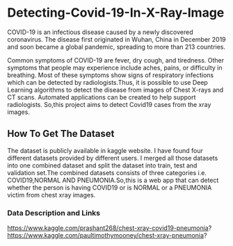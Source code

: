 # Detecting-Covid-19-In-X-Ray-Image
 COVID-19 is an infectious disease caused by a newly discovered coronavirus. The disease first originated in Wuhan, China in December 2019 and soon became a global pandemic, spreading to more than 213 countries.
 
 Common symptoms of COVID-19 are fever, dry cough, and tiredness. Other symptoms that people may experience include aches, pains, or difficulty in breathing. Most of these symptoms show signs of respiratory infections which can be detected by radiologists.Thus, it is possible to use Deep Learning algorithms to detect the disease from images of Chest X-rays and CT scans. Automated applications can be created to help support radiologists.
 So,this project aims to detect Covid19 cases from the xray images. 
 
## How To Get The Dataset
The dataset is publicly available in kaggle website. I have found four different datasets provided by different users. I merged all those datasets into one combined dataset and split the dataset into train, test and validation set.The combined datasets consists of three categories i.e. COVID19,NORMAL AND PNEUMONIA.So,this is a web app that can detect whether the person is having COVID19 or is NORMAL or a PNEUMONIA victim from chest xray images.

### Data Description and Links
https://www.kaggle.com/prashant268/chest-xray-covid19-pneumonia?
https://www.kaggle.com/paultimothymooney/chest-xray-pneumonia?
